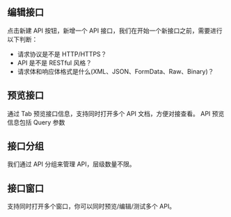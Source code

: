 ## 编辑接口

点击新建 API 按钮，新增一个 API 接口，我们在开始一个新接口之前，需要进行以下判断：
- 请求协议是不是 HTTP/HTTPS？
- API 是不是 RESTful 风格？
- 请求体和响应体格式是什么(XML、JSON、FormData、Raw、Binary)？

## 预览接口

通过 Tab 预览接口信息，支持同时打开多个 API 文档，方便对接查看。
API 预览信息包括 Query 参数

## 接口分组
我们通过 API 分组来管理 API，层级数量不限。
## 接口窗口
支持同时打开多个窗口，你可以同时预览/编辑/测试多个 API。
